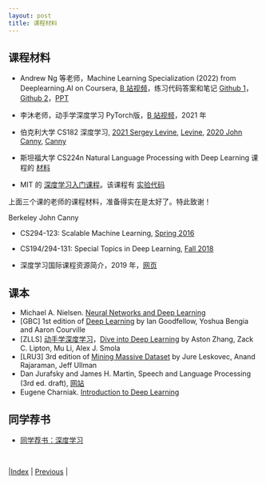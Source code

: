 ```yaml
---
layout: post
title: 课程材料
---
```


## 课程材料

- Andrew Ng 等老师，Machine Learning Specialization (2022) from Deeplearning.AI on Coursera, 
[B 站视频](https://www.bilibili.com/video/BV1Bq421A74G)，练习代码答案和笔记 [Github 1](https://github.com/greyhatguy007/Machine-Learning-Specialization-Coursera)，[Github 2](https://github.com/shantanu1109/Coursera-DeepLearning.AI-Stanford-University-Machine-Learning-Specialization)，[PPT](https://www.deeplearning.ai/courses/machine-learning-specialization/#course-slides)

- 李沐老师，动手学深度学习 PyTorch版，[B 站视频](https://space.bilibili.com/1567748478/channel/seriesdetail?sid=358497)，2021 年

- 伯克利大学 CS182 深度学习, [2021 Sergey Levine](https://cs182sp21.github.io/), [Levine](https://people.eecs.berkeley.edu/~svlevine/), [2020 John Canny](https://bcourses.berkeley.edu/courses/1487769/), [Canny](https://people.eecs.berkeley.edu/~jfc/)

- 斯坦福大学 CS224n Natural Language Processing with Deep Learning 课程的 [材料](https://web.stanford.edu/class/cs224n/)

- MIT 的 [深度学习入门课程](http://introtodeeplearning.com/)。该课程有 [实验代码](https://github.com/aamini/introtodeeplearning)

上面三个课的老师的课程材料，准备得实在是太好了。特此致谢！

Berkeley John Canny

- CS294-123: Scalable Machine Learning, [Spring 2016](https://bcourses.berkeley.edu/courses/1413454/)

- CS194/294-131: Special Topics in Deep Learning, [Fall 2018](https://berkeley-deep-learning.github.io/cs294-131-f18/)

- 深度学习国际课程资源简介，2019 年，[网页](https://yishuai.github.io/doc/dl.html)

## 课本

- Michael A. Nielsen. [Neural Networks and Deep Learning](http://neuralnetworksanddeeplearning.com/)
- [GBC] 1st edition of [Deep Learning](https://www.deeplearningbook.org/) by Ian Goodfellow, Yoshua Bengia and Aaron Courville
- [ZLLS] [动手学深度学习](https://zh-v2.d2l.ai/)，[Dive into Deep Learning](https://d2l.ai/index.html) by Aston Zhang, Zack C. Lipton, Mu Li, Alex J. Smola
- [LRU3] 3rd edition of [Mining Massive Dataset](http://www.mmds.org/) by Jure Leskovec, Anand Rajaraman, Jeff Ullman
- Dan Jurafsky and James H. Martin, Speech and Language Processing (3rd ed. draft), [网站](https://web.stanford.edu/~jurafsky/slp3/)
- Eugene Charniak. [Introduction to Deep Learning](https://cs.brown.edu/courses/csci1460/assets/files/deep-learning.pdf)

## 同学荐书

- [同学荐书：深度学习](9-2-book)

<br/>

|[Index](./) | [Previous](6-11-vis-cloud) |
